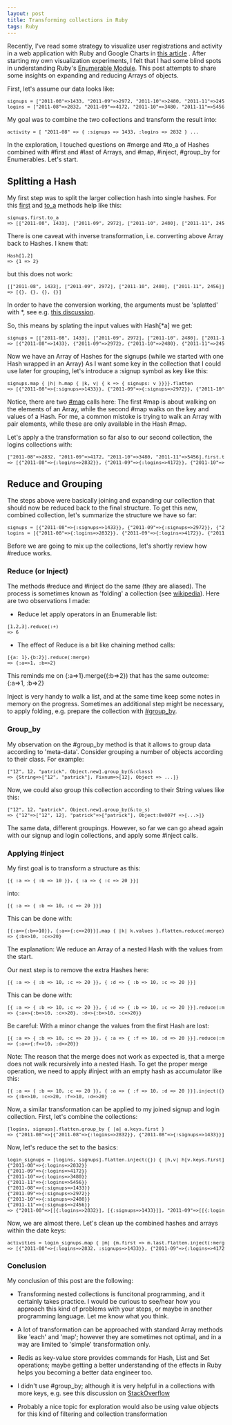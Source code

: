 ```yaml
---
layout: post
title: Transforming collections in Ruby
tags: Ruby
---
```

Recently, I've read some strategy to visualize user registrations and activity in a web application with Ruby and Google Charts in [this article](http://gistflow.com/posts/670-visualising-database-1) . After starting my own visualization experiments, I felt that I had some blind spots in understanding Ruby's [Enumerable Module](http://ruby-doc.org/core-1.9.3/Enumerable.html). This post attempts to share some insights on expanding and reducing Arrays of objects.

First, let's assume our data looks like:

<pre style="font-size:11px">
signups = ["2011-08"=>1433, "2011-09"=>2972, "2011-10"=>2480, "2011-11"=>2456]
logins = ["2011-08"=>2832, "2011-09"=>4172, "2011-10"=>3480, "2011-11"=>5456]
</pre>

My goal was to combine the two collections and transform the result into:

<pre style="font-size:11px">
activity = [ "2011-08" => { :signups => 1433, :logins => 2832 } ...
</pre>

In the exploration, I touched questions on #merge and #to_a of Hashes combined with #first and #last of Arrays, and #map, #inject, #group_by for Enumerables. Let's start.

## Splitting a Hash
My first step was to split the larger collection hash into single hashes. For this [first](http://ruby-doc.org/core-1.9.3/Enumerable.html#method-i-first) and [to_a](http://ruby-doc.org/core-1.9.3/Enumerable.html#method-i-to_a) methods help like this:

<pre style="font-size:11px">
signups.first.to_a
=> [["2011-08", 1433], ["2011-09", 2972], ["2011-10", 2480], ["2011-11", 2456]]
</pre>

There is one caveat with inverse transformation, i.e. converting above Array back to Hashes. I knew that:

<pre style="font-size:11px">
Hash[1,2]
=> {1 => 2}
</pre>

but this does not work:

<pre style="font-size:11px">
[["2011-08", 1433], ["2011-09", 2972], ["2011-10", 2480], ["2011-11", 2456]].map { |a| Hash[a] }
=> [{}, {}, {}, {}]
</pre>

In order to have the conversion working, the arguments must be 'splatted' with *, see e.g. [this discussion](http://theplana.wordpress.com/2007/03/03/ruby-idioms-the-splat-operator/).

So, this means by splating the input values with Hash[*a] we get:

<pre style="font-size:11px">
signups = [["2011-08", 1433], ["2011-09", 2972], ["2011-10", 2480], ["2011-11", 2456]].map { |a| Hash[*a] }
=> [{"2011-08"=>1433}, {"2011-09"=>2972}, {"2011-10"=>2480}, {"2011-11"=>2456}]
</pre>

Now we have an Array of Hashes for the signups (while we started with one Hash wrapped in an Array)
As I want some key in the collection that I could use later for grouping, let's introduce a :signup symbol as key like this:

<pre style="font-size:11px">
signups.map { |h| h.map { |k, v| { k => { signups: v }}}}.flatten
=> [{"2011-08"=>{:signups=>1433}}, {"2011-09"=>{:signups=>2972}}, {"2011-10"=>{:signups=>2480}}, {"2011-11"=>{:signups=>2456}}]
</pre>

Notice, there are two [#map](http://ruby-doc.org/core-1.9.3/Enumerable.html#method-i-map) calls here: The first #map is about walking on the elements of an Array, while the second #map walks on the key and values of a Hash. For me, a common mistoke is trying to walk an Array with pair elements, while these are only available in the Hash #map.

Let's apply a the transformation so far also to our second collection, the logins collections with:

<pre style="font-size:11px">
["2011-08"=>2832, "2011-09"=>4172, "2011-10"=>3480, "2011-11"=>5456].first.to_a.map { |a| Hash[*a] }.map { |h| h.map { |k, v| { k => { logins: v }}}}.flatten
=> [{"2011-08"=>{:logins=>2832}}, {"2011-09"=>{:logins=>4172}}, {"2011-10"=>{:logins=>3480}}, {"2011-11"=>{:logins=>5456}}]
</pre>

## Reduce and Grouping
The steps above were basically joining and expanding our collection that should now be reduced back to the final structure. To get this new, combined collection, let's summarize the structure we have so far:

<pre style="font-size:11px">
signups = [{"2011-08"=>{:signups=>1433}}, {"2011-09"=>{:signups=>2972}}, {"2011-10"=>{:signups=>2480}}, {"2011-11"=>{:signups=>2456}}]
logins = [{"2011-08"=>{:logins=>2832}}, {"2011-09"=>{:logins=>4172}}, {"2011-10"=>{:logins=>3480}}, {"2011-11"=>{:logins=>5456}}]
</pre>

Before we are going to mix up the collections, let's shortly review how #reduce works.

### Reduce (or Inject)

The methods #reduce and #inject do the same (they are aliased). The process is sometimes known as 'folding' a collection (see [wikipedia](http://en.wikipedia.org/wiki/Fold_(higher-order_function))). Here are two observations I made:

* Reduce let apply operators in an Enumerable list:

<pre style="font-size:11px">
[1,2,3].reduce(:+)
=> 6
</pre>

* The effect of Reduce is a bit like chaining method calls:

<pre style="font-size:11px">
[{a: 1},{b:2}].reduce(:merge)
=> {:a=>1, :b=>2}
</pre>

This reminds me on {:a=>1}.merge({:b=>2}) that has the same outcome: {:a=>1, :b=>2}

Inject is very handy to walk a list, and at the same time keep some notes in memory on the progress. Sometimes an additional step might be necessary, to apply folding, e.g. prepare the collection with [#group_by](http://ruby-doc.org/core-1.9.3/Enumerable.html#method-i-group_by).

### Group_by

My observation on the #group_by method is that it allows to group data according to 'meta-data'. Consider grouping a number of objects according to their class. For example:

<pre style="font-size:11px">
["12", 12, "patrick", Object.new].group_by(&:class)
=> {String=>["12", "patrick"], Fixnum=>[12], Object => ...]}
</pre>

Now, we could also group this collection according to their String values like this:

<pre style="font-size:11px">
["12", 12, "patrick", Object.new].group_by(&:to_s)
=> {"12"=>["12", 12], "patrick"=>["patrick"], Object:0x007f =>[...>]}
</pre>

The same data, different groupings. However, so far we can go ahead again with our signup and login collections, and apply some #inject calls.

### Applying #inject

My first goal is to transform a structure as this:

<pre style="font-size:11px">
[{ :a => { :b => 10 }}, { :a => { :c => 20 }}]
</pre>

into:

<pre style="font-size:11px">
[{ :a => { :b => 10, :c => 20 }}]
</pre>

This can be done with:

<pre style="font-size:11px">
[{:a=>{:b=>10}}, {:a=>{:c=>20}}].map { |k| k.values }.flatten.reduce(:merge)
=> {:b=>10, :c=>20}
</pre>

The explanation: We reduce an Array of a nested Hash with the values from the start.

Our next step is to remove the extra Hashes here:

<pre style="font-size:11px">
[{ :a => { :b => 10, :c => 20 }}, { :d => { :b => 10, :c => 20 }}]
</pre>

This can be done with:
<pre style="font-size:11px">
[{ :a => { :b => 10, :c => 20 }}, { :d => { :b => 10, :c => 20 }}].reduce(:merge)
=> {:a=>{:b=>10, :c=>20}, :d=>{:b=>10, :c=>20}}
</pre>

Be careful: With a minor change the values from the first Hash are lost:

<pre style="font-size:11px">
[{ :a => { :b => 10, :c => 20 }}, { :a => { :f => 10, :d => 20 }}].reduce(:merge)
=> {:a=>{:f=>10, :d=>20}}
</pre>

Note: The reason that the merge does not work as expected is, that a merge does not walk recursively into a nested Hash. To get the proper merge operation, we need to apply #inject with an empty hash as accumulator like this: 

<pre style="font-size:11px">
[{ :a => { :b => 10, :c => 20 }}, { :a => { :f => 10, :d => 20 }}].inject({}) {|o,h| o.merge!(h[:a]); o }
=> {:b=>10, :c=>20, :f=>10, :d=>20}
</pre>

Now, a similar transformation can be applied to my joined signup and login collection. First, let's combine the collections:

<pre style="font-size:11px">
[logins, signups].flatten.group_by { |a| a.keys.first }
=> {"2011-08"=>[{"2011-08"=>{:logins=>2832}}, {"2011-08"=>{:signups=>1433}}], "2011-09"=>[{"2011-09"=>{:logins=>4172}}, {"2011-09"=>{:signups=>2972}}], "2011-10"=>[{"2011-10"=>{:logins=>3480}}, {"2011-10"=>{:signups=>2480}}], "2011-11"=>[{"2011-11"=>{:logins=>5456}}, {"2011-11"=>{:signups=>2456}}]}
</pre>

Now, let's reduce the set to the basics:

<pre style="font-size:11px">
login_signups = [logins, signups].flatten.inject({}) { |h,v| h[v.keys.first] ||= []; h[v.keys.first] << v.values; puts v.inspect; h}
{"2011-08"=>{:logins=>2832}}
{"2011-09"=>{:logins=>4172}}
{"2011-10"=>{:logins=>3480}}
{"2011-11"=>{:logins=>5456}}
{"2011-08"=>{:signups=>1433}}
{"2011-09"=>{:signups=>2972}}
{"2011-10"=>{:signups=>2480}}
{"2011-11"=>{:signups=>2456}}
=> {"2011-08"=>[[{:logins=>2832}], [{:signups=>1433}]], "2011-09"=>[[{:logins=>4172}], [{:signups=>2972}]], "2011-10"=>[[{:logins=>3480}], [{:signups=>2480}]], "2011-11"=>[[{:logins=>5456}], [{:signups=>2456}]]}
</pre>

Now, we are almost there. Let's clean up the combined hashes and arrays within the date keys:

<pre style="font-size:11px">
activities = login_signups.map { |m| {m.first => m.last.flatten.inject(:merge)} }=> [{"2011-08"=>{:logins=>2832, :signups=>1433}}, {"2011-09"=>{:logins=>4172, :signups=>2972}}, {"2011-10"=>{:logins=>3480, :signups=>2480}}, {"2011-11"=>{:logins=>5456, :signups=>2456}}]
=> [{"2011-08"=>{:logins=>2832, :signups=>1433}}, {"2011-09"=>{:logins=>4172, :signups=>2972}}, {"2011-10"=>{:logins=>3480, :signups=>2480}}, {"2011-11"=>{:logins=>5456, :signups=>2456}}]
</pre>

### Conclusion

My conclusion of this post are the following:

* Transforming nested collections is funcitonal programming, and it certainly takes practice. I would be curious to see/hear how you approach this kind of problems with your steps, or maybe in another programming language. Let me know what you think.

* A lot of transformation can be approached with standard Array methods like 'each' and 'map'; however they are sometimes not optimal, and in a way are limited to 'simple' transformation only.

* Redis as key-value store provides commands for Hash, List and Set operations; maybe getting a better understanding of the effects in Ruby helps you becoming a better data engineer too.

* I didn't use #group_by; although it is very helpful in a collections with more keys, e.g. see this discussion on [StackOverflow](http://stackoverflow.com/questions/14776686/ruby-transformation-to-merge-an-array-of-hashes-into-another-array-of-hash)

* Probably a nice topic for exploration would also be using value objects for this kind of filtering and collection transformation
